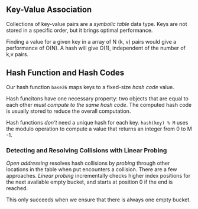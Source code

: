 ## Key-Value Association

Collections of key-value pairs are a _symbolic table_ data type. Keys are not stored in a specific order, but it brings optimal performance.

Finding a value for a given key in a array of N (k, v) pairs would give a performance of O(N).
A hash will give O(1), independent of the number of k,v pairs.

## Hash Function and Hash Codes
Our hash function `base26` maps keys to a fixed-size _hash code_ value. 

Hash funcitons have one necessary property: two objects that are equal to each other _must compute to the same hash code_.
The computed hash code is usually stored to reduce the overall computation.

Hash functions *don't* need a unique hash for each key. `hash(key) % M` uses the modulo operation to compute a value that
returns an integer from 0 to M -1.

### Detecting and Resolving Collisions with Linear Probing
_Open addressing_ resolves hash collisions by _probing_ through other locations in the table when put encounters a
collision. There are a few approaches. _Linear probing_ incrementally checks higher index positions for the next available empty bucket, and starts at
position 0 if the end is reached.

This only succeeds when we ensure that there is always one empty bucket.

